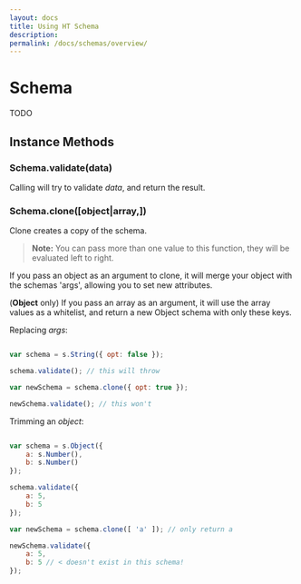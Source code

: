```yaml
---
layout: docs
title: Using HT Schema
description: 
permalink: /docs/schemas/overview/
---
```


# Schema

TODO

## Instance Methods

### Schema.validate(data)

Calling will try to validate *data*, and return the result.

### Schema.clone([object|array,])

Clone creates a copy of the schema.

<blockquote class="ht-callout ht-callout-info">
  <p>
    <b>Note:</b> You can pass more than one value to this function, they will be evaluated left to right.
  </p>
</blockquote>

If you pass an object as an argument to clone, it will merge your object with the schemas 'args', allowing you to set new attributes.

(**Object** only) If you pass an array as an argument, it will use the array values as a whitelist, and return a new Object schema with only these keys.

Replacing *args*:

```js

var schema = s.String({ opt: false });

schema.validate(); // this will throw

var newSchema = schema.clone({ opt: true });

newSchema.validate(); // this won't

```

Trimming an *object*:

```js

var schema = s.Object({
    a: s.Number(),
    b: s.Number()
});

schema.validate({
    a: 5,
    b: 5
});

var newSchema = schema.clone([ 'a' ]); // only return a

newSchema.validate({
    a: 5,
    b: 5 // < doesn't exist in this schema!
});

```